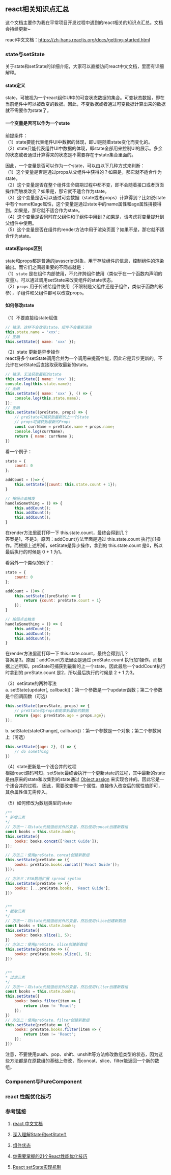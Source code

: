 ## react相关知识点汇总

这个文档主要作为我在平常项目开发过程中遇到的react相关的知识点汇总。文档会持续更新~

react中文文档：https://zh-hans.reactjs.org/docs/getting-started.html

### state与setState
关于state和setState的详细介绍，大家可以直接访问react中文文档，里面有详细解释。

#### state定义
state，可被视为一个react组件UI中的可变状态数据的集合。可变状态数据，即在当前组件中可以被改变的数据。因此，不变数据或者通过可变数据计算出来的数据就不需要作为state了。

#### 一个变量是否可以作为一个state
前提条件：<br/>
（1）state要能代表组件UI中数据的体现，即UI是随着state变化而变化的。<br/>
（2）state只能代表组件UI中数据的体现，即state全部用来控制UI的展示。多余的状态或者通过计算得来的状态是不需要存在于state集合里面的。<br/>

因此，一个变量是否可以作为一个state，可以由以下几种方式来判断：<br/>
（1）这个变量是否是通过props从父组件中获得的？如果是，那它就不适合作为state。<br/>
（2）这个变量是否在整个组件生命周期过程中都不变，即不会随着接口或者页面操作而触发改变？如果是，那它就不适合作为state。<br/>
（3）这个变量是否可以通过可变数据（state或者props）计算得到？比如说state中有个name和age属性，这个变量是通过state中的name属性和age属性拼接得到。如果是，那它就不适合作为state。<br/>
（4）这个变量是否同时在父组件和子组件中用到？如果是，请考虑将变量提升到父组件中使用。<br/>
（5）这个变量是否在组件的render方法中用于渲染页面？如果不是，那它就不适合作为state。<br/>

#### state和props区别
state和props都是普通的javascript对象，用于存放组件的信息，控制组件的渲染输出。而它们之间最重要的不同点就是：<br/>
（1）`state` 是在组件内部使用，不允许跨组件使用（类似于在一个函数内声明的变量）。可以通过调用setState来改变组件的state状态。<br/>
（2）`props` 用于传递给组件使用（不限制是父组件还是子组件，类似于函数的形参），子组件和父组件都可以改变props。


#### 如何修改state
（1）不要直接给state赋值<br/>
```javascript
// 错误，这样不会改变state，组件不会重新渲染
this.state.name = 'xxx';
// 正确
this.setState({ name: 'xxx' });
```

（2）state 更新是异步操作<br/>
react将多个setState调用合并为一个调用来提高性能，因此它是异步更新的。不允许在setState后直接取获取最新的state。
```javascript
// 错误，无法获取最新的state
this.setState({ name: 'xxx' });
console.log(this.state.name);
// 正确
this.setState({ name: 'xxx' }, () => {
    console.log(this.state.name);
});
// 正确
this.setState((preState, props) => {
    // preState可捕获到最新的上一个State
    // props可捕获到最新的Props
    const currName = preState.name + props.name;
    console.log(currName);
    return { name: currName };
})
```
看一个例子：<br/>
```javascript
state = {
    count: 0
};

addCount = ()=> {
    this.setState({count: this.state.count + 1});
}

// 按钮点击触发
handleSomething = () => {
    this.addCount();
    this.addCount();
    this.addCount();
}
```
在render方法里面打印一下 this.state.count，最终会得到几？<br/>
答案是1，不是3。原因：addCount方法里面是通过 this.state.count 执行加1操作。而根据上述所知，setState是异步操作，拿到的 this.state.count 是0，所以最后执行的时候是 0 + 1 为1。

看另外一个类似的例子：<br/>
```javascript
state = {
    count: 0
};

addCount = ()=> {
    this.setState((preState) => {
        return {count: preState.count + 1}
    });
}

// 按钮点击触发
handleSomething = () => {
    this.addCount();
    this.addCount();
    this.addCount();
}
```
在render方法里面打印一下 this.state.count，最终会得到几？<br/>
答案是3。原因：addCount方法里面是通过 preState.count 执行加1操作。而根据上述所知，preState可捕获到最新的上一个state，因此最后一个addCount执行时拿到的 preState.count 是2，所以最后执行的时候是 2 + 1 为3。<br/>

（3）setState的两种写法<br/>
a. setState(updater[, callback])：第一个参数是一个updater函数；第二个参数是个回调函数（可选）<br/>
```javascript
this.setState((prevState, props) => {
    // preState和props都能拿到最新的数据
    return {age: prevState.age + props.age};
});
```

b. setState(stateChange[, callback])：第一个参数是一个对象；第二个参数同上（可选）<br/>
```javascript
this.setState({age: 2}, () => {
    // do something
})
```

（4）state更新是一个浅合并的过程<br/>
根据react源码可知，setState最终会执行一个更新state的过程，其中最新的state是由原来的state和收集到的state通过 [Object.assign](https://juejin.im/post/5a7418256fb9a0634d277e4e) 来实现合并的。因此它是一个浅合并的过程。
因此，需要改变哪一个属性，直接传入改变后的属性值即可，其余属性值无需传入。<br/>

（5）如何修改为数组类型的state<br/>
```javascript
/** 
* 新增元素
*/
// 方法一：将state先赋值给另外的变量，然后使用concat创建新数组
const books = this.state.books;
this.setState({
    books: books.concat(['React Guide']);
});

// 方法二：使用preState、concat创建新数组
this.setState(preState => ({
    books: preState.books.concat(['React Guide']);
}));

// 方法三：ES6数组扩展 spread syntax
this.setState(preState => ({
    books: [...preState.books, 'React Guide'];
}))


/** 
* 截取元素
*/
// 方法一：将state先赋值给另外的变量，然后使用slice创建新数组
const books = this.state.books;
this.setState({
    books: books.slice(1, 5);
})
// 方法二：使用preState、slice创建新数组
this.setState(preState => ({
    books: preState.books.slice(1, 5);
}))


/** 
* 过滤元素
*/
// 方法一：将state先赋值给另外的变量，然后使用filter创建新数组
const books = this.state.books;
this.setState({
    books: books.filter(item => {
        return item != 'React';
    });
})
// 方法二：使用preState、filter创建新数组
this.setState(preState => ({
    books: preState.books.filter(item => {
        return item != 'React';
    });
}))
```
注意，不要使用push、pop、shift、unshift等方法修改数组类型的状态，因为这些方法都是在原数组的基础上修改，而concat、slice、filter能返回一个新的数组。


### Component与PureComponent

### react 性能优化技巧


### 参考链接
1. [react 中文文档](https://zh-hans.reactjs.org/docs/getting-started.html)

2. [深入理解State和setState()](https://alexzhong22c.github.io/2018/01/15/react-state/)

3. [组件状态](https://zh-hans.reactjs.org/docs/faq-state.html)

4. [你需要掌握的21个React性能优化技巧](https://mp.weixin.qq.com/s/iZqV6GAi5zyX5P48hR4VLA)

5. [React setState实现机制](http://172.29.3.246:8888/i-front/doc/blob/master/%E5%B0%8F%E7%BB%84%E5%88%86%E4%BA%AB/React-setState%E5%AE%9E%E7%8E%B0%E6%9C%BA%E5%88%B6/page/setState.md)